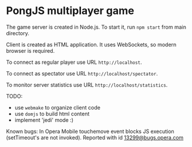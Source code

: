 PongJS multiplayer game
=======

The game server is created in Node.js. To start it, run ``npm start`` from main directory.

Client is created as HTML application. It uses WebSockets, so modern browser is required.

To connect as regular player use URL ``http://localhost``.

To connect as spectator use URL ``http://localhost/spectator``.

To monitor server statistics use URL ``http://localhost/statistics``.

TODO:
- use ``webmake`` to organize client code
- use ``domjs`` to build html content
- implement 'jedi' mode :)

Known bugs:
In Opera Mobile touchemove event blocks JS execution (setTimeout's are not invoked). Reported with id 13299@bugs.opera.com